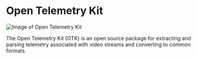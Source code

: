 # Open Telemetry Kit

![Image of Open Telemetry Kit](https://github.com/Hivemapper/open-telemetry-kit/blob/master/OTK.jpg)

The Open Telemetry Kit (OTK) is an open source package for extracting and parsing telemetry associated with video streams and converting to common formats
